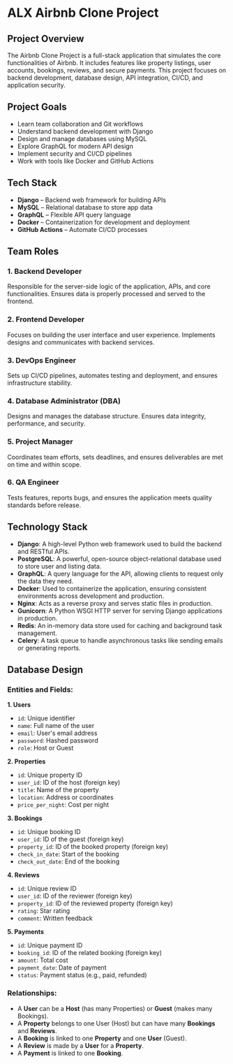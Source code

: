 # ALX Airbnb Clone Project

## Project Overview
The Airbnb Clone Project is a full-stack application that simulates the core functionalities of Airbnb. It includes features like property listings, user accounts, bookings, reviews, and secure payments. This project focuses on backend development, database design, API integration, CI/CD, and application security.

## Project Goals
- Learn team collaboration and Git workflows
- Understand backend development with Django
- Design and manage databases using MySQL
- Explore GraphQL for modern API design
- Implement security and CI/CD pipelines
- Work with tools like Docker and GitHub Actions

## Tech Stack
- **Django** – Backend web framework for building APIs
- **MySQL** – Relational database to store app data
- **GraphQL** – Flexible API query language
- **Docker** – Containerization for development and deployment
- **GitHub Actions** – Automate CI/CD processes
 
## Team Roles

### 1. Backend Developer
Responsible for the server-side logic of the application, APIs, and core functionalities. Ensures data is properly processed and served to the frontend.

### 2. Frontend Developer
Focuses on building the user interface and user experience. Implements designs and communicates with backend services.

### 3. DevOps Engineer
Sets up CI/CD pipelines, automates testing and deployment, and ensures infrastructure stability.

### 4. Database Administrator (DBA)
Designs and manages the database structure. Ensures data integrity, performance, and security.

### 5. Project Manager
Coordinates team efforts, sets deadlines, and ensures deliverables are met on time and within scope.

### 6. QA Engineer
Tests features, reports bugs, and ensures the application meets quality standards before release.

## Technology Stack

- **Django**: A high-level Python web framework used to build the backend and RESTful APIs.
- **PostgreSQL**: A powerful, open-source object-relational database used to store user and listing data.
- **GraphQL**: A query language for the API, allowing clients to request only the data they need.
- **Docker**: Used to containerize the application, ensuring consistent environments across development and production.
- **Nginx**: Acts as a reverse proxy and serves static files in production.
- **Gunicorn**: A Python WSGI HTTP server for serving Django applications in production.
- **Redis**: An in-memory data store used for caching and background task management.
- **Celery**: A task queue to handle asynchronous tasks like sending emails or generating reports.

## Database Design

### Entities and Fields:

**1. Users**
- `id`: Unique identifier
- `name`: Full name of the user
- `email`: User's email address
- `password`: Hashed password
- `role`: Host or Guest

**2. Properties**
- `id`: Unique property ID
- `user_id`: ID of the host (foreign key)
- `title`: Name of the property
- `location`: Address or coordinates
- `price_per_night`: Cost per night

**3. Bookings**
- `id`: Unique booking ID
- `user_id`: ID of the guest (foreign key)
- `property_id`: ID of the booked property (foreign key)
- `check_in_date`: Start of the booking
- `check_out_date`: End of the booking

**4. Reviews**
- `id`: Unique review ID
- `user_id`: ID of the reviewer (foreign key)
- `property_id`: ID of the reviewed property (foreign key)
- `rating`: Star rating
- `comment`: Written feedback

**5. Payments**
- `id`: Unique payment ID
- `booking_id`: ID of the related booking (foreign key)
- `amount`: Total cost
- `payment_date`: Date of payment
- `status`: Payment status (e.g., paid, refunded)

### Relationships:

- A **User** can be a **Host** (has many Properties) or **Guest** (makes many Bookings).
- A **Property** belongs to one User (Host) but can have many **Bookings** and **Reviews**.
- A **Booking** is linked to one **Property** and one **User** (Guest).
- A **Review** is made by a **User** for a **Property**.
- A **Payment** is linked to one **Booking**.
